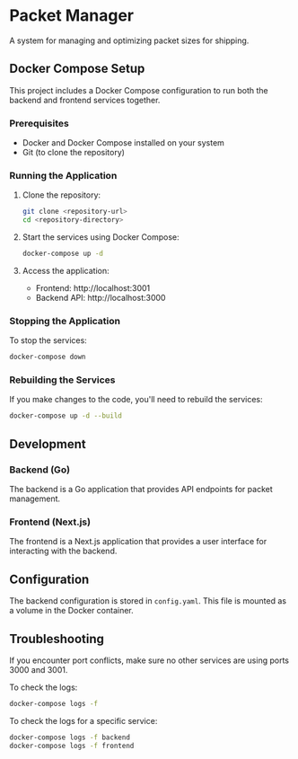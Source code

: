 # Packet Manager

A system for managing and optimizing packet sizes for shipping.

## Docker Compose Setup

This project includes a Docker Compose configuration to run both the backend and frontend services together.

### Prerequisites

- Docker and Docker Compose installed on your system
- Git (to clone the repository)

### Running the Application

1. Clone the repository:
   ```bash
   git clone <repository-url>
   cd <repository-directory>
   ```

2. Start the services using Docker Compose:
   ```bash
   docker-compose up -d
   ```

3. Access the application:
   - Frontend: http://localhost:3001
   - Backend API: http://localhost:3000

### Stopping the Application

To stop the services:
```bash
docker-compose down
```

### Rebuilding the Services

If you make changes to the code, you'll need to rebuild the services:
```bash
docker-compose up -d --build
```

## Development

### Backend (Go)

The backend is a Go application that provides API endpoints for packet management.

### Frontend (Next.js)

The frontend is a Next.js application that provides a user interface for interacting with the backend.

## Configuration

The backend configuration is stored in `config.yaml`. This file is mounted as a volume in the Docker container.

## Troubleshooting

If you encounter port conflicts, make sure no other services are using ports 3000 and 3001.

To check the logs:
```bash
docker-compose logs -f
```

To check the logs for a specific service:
```bash
docker-compose logs -f backend
docker-compose logs -f frontend
``` 